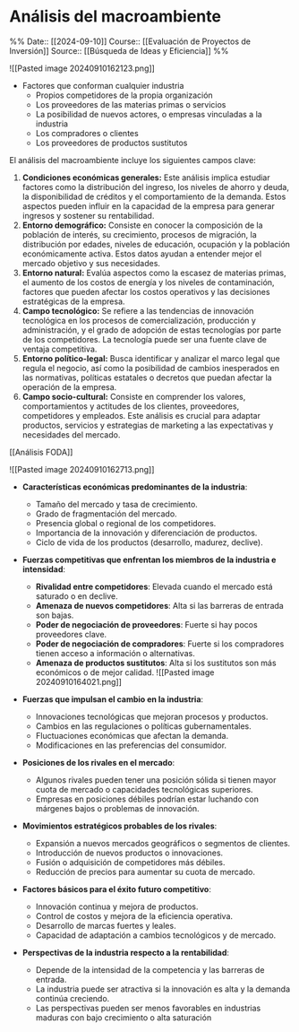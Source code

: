 # Análisis del macroambiente

%%
Date:: [[2024-09-10]]
Course:: [[Evaluación de Proyectos de Inversión]]
Source:: [[Búsqueda de Ideas y Eficiencia]]
%%


![[Pasted image 20240910162123.png]]

- Factores que conforman cualquier industria
	- Propios competidores de la propia organización
	- Los proveedores de las materias primas o servicios
	- La posibilidad de nuevos actores, o empresas vinculadas a la industria
	- Los compradores o clientes
	- Los proveedores de productos sustitutos

El análisis del macroambiente incluye los siguientes campos clave:

1. **Condiciones económicas generales:** Este análisis implica estudiar factores como la distribución del ingreso, los niveles de ahorro y deuda, la disponibilidad de créditos y el comportamiento de la demanda. Estos aspectos pueden influir en la capacidad de la empresa para generar ingresos y sostener su rentabilidad.
2. **Entorno demográfico:** Consiste en conocer la composición de la población de interés, su crecimiento, procesos de migración, la distribución por edades, niveles de educación, ocupación y la población económicamente activa. Estos datos ayudan a entender mejor el mercado objetivo y sus necesidades.
3. **Entorno natural:** Evalúa aspectos como la escasez de materias primas, el aumento de los costos de energía y los niveles de contaminación, factores que pueden afectar los costos operativos y las decisiones estratégicas de la empresa.
4. **Campo tecnológico:** Se refiere a las tendencias de innovación tecnológica en los procesos de comercialización, producción y administración, y el grado de adopción de estas tecnologías por parte de los competidores. La tecnología puede ser una fuente clave de ventaja competitiva.
5. **Entorno político-legal:** Busca identificar y analizar el marco legal que regula el negocio, así como la posibilidad de cambios inesperados en las normativas, políticas estatales o decretos que puedan afectar la operación de la empresa.
6. **Campo socio-cultural:** Consiste en comprender los valores, comportamientos y actitudes de los clientes, proveedores, competidores y empleados. Este análisis es crucial para adaptar productos, servicios y estrategias de marketing a las expectativas y necesidades del mercado.

[[Análisis FODA]]

![[Pasted image 20240910162713.png]]

- **Características económicas predominantes de la industria**:
    - Tamaño del mercado y tasa de crecimiento.
    - Grado de fragmentación del mercado.
    - Presencia global o regional de los competidores.
    - Importancia de la innovación y diferenciación de productos.
    - Ciclo de vida de los productos (desarrollo, madurez, declive).

- **Fuerzas competitivas que enfrentan los miembros de la industria e intensidad**:
    - **Rivalidad entre competidores**: Elevada cuando el mercado está saturado o en declive.
    - **Amenaza de nuevos competidores**: Alta si las barreras de entrada son bajas.
    - **Poder de negociación de proveedores**: Fuerte si hay pocos proveedores clave.
    - **Poder de negociación de compradores**: Fuerte si los compradores tienen acceso a información o alternativas.
    - **Amenaza de productos sustitutos**: Alta si los sustitutos son más económicos o de mejor calidad.
	![[Pasted image 20240910164021.png]]	

- **Fuerzas que impulsan el cambio en la industria**:
    - Innovaciones tecnológicas que mejoran procesos y productos.
    - Cambios en las regulaciones o políticas gubernamentales.
    - Fluctuaciones económicas que afectan la demanda.
    - Modificaciones en las preferencias del consumidor.

- **Posiciones de los rivales en el mercado**:
    - Algunos rivales pueden tener una posición sólida si tienen mayor cuota de mercado o capacidades tecnológicas superiores.
    - Empresas en posiciones débiles podrían estar luchando con márgenes bajos o problemas de innovación.

- **Movimientos estratégicos probables de los rivales**:
    - Expansión a nuevos mercados geográficos o segmentos de clientes.
    - Introducción de nuevos productos o innovaciones.
    - Fusión o adquisición de competidores más débiles.
    - Reducción de precios para aumentar su cuota de mercado.

- **Factores básicos para el éxito futuro competitivo**:
    - Innovación continua y mejora de productos.
    - Control de costos y mejora de la eficiencia operativa.
    - Desarrollo de marcas fuertes y leales.
    - Capacidad de adaptación a cambios tecnológicos y de mercado.

- **Perspectivas de la industria respecto a la rentabilidad**:
    - Depende de la intensidad de la competencia y las barreras de entrada.
    - La industria puede ser atractiva si la innovación es alta y la demanda continúa creciendo.
    - Las perspectivas pueden ser menos favorables en industrias maduras con bajo crecimiento o alta saturación​